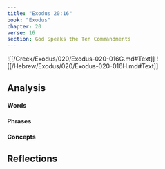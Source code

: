 ```yaml
---
title: "Exodus 20:16"
book: "Exodus"
chapter: 20
verse: 16
section: God Speaks the Ten Commandments
---
```

![[/Greek/Exodus/020/Exodus-020-016G.md#Text]]
![[/Hebrew/Exodus/020/Exodus-020-016H.md#Text]]

## Analysis

#### Words

#### Phrases

#### Concepts

## Reflections
